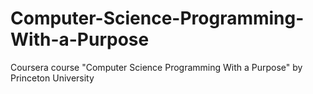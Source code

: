 # Computer-Science-Programming-With-a-Purpose
Coursera course "Computer Science Programming With a Purpose" by Princeton University
